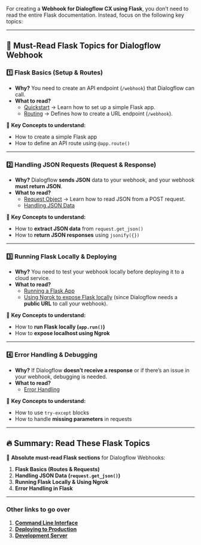 For creating a **Webhook for Dialogflow CX using Flask**, you don’t need to read the entire Flask documentation. Instead, focus on the following key topics:  

---

## **🔹 Must-Read Flask Topics for Dialogflow Webhook**
### **1️⃣ Flask Basics (Setup & Routes)**
- **Why?** You need to create an API endpoint (`/webhook`) that Dialogflow can call.  
- **What to read?**  
  - [Quickstart](https://flask.palletsprojects.com/en/latest/quickstart/) → Learn how to set up a simple Flask app.  
  - [Routing](https://flask.palletsprojects.com/en/latest/quickstart/#routing) → Defines how to create a URL endpoint (`/webhook`).  

📌 **Key Concepts to understand:**  
- How to create a simple Flask app  
- How to define an API route using `@app.route()`  

---

### **2️⃣ Handling JSON Requests (Request & Response)**
- **Why?** Dialogflow **sends JSON** data to your webhook, and your webhook **must return JSON**.  
- **What to read?**  
  - [Request Object](https://flask.palletsprojects.com/en/latest/api/#flask.Request) → Learn how to read JSON from a POST request.  
  - [Handling JSON Data](https://flask.palletsprojects.com/en/latest/patterns/api/#receiving-json-from-requests)  

📌 **Key Concepts to understand:**  
- How to **extract JSON data** from `request.get_json()`  
- How to **return JSON responses** using `jsonify({})`  

---

### **3️⃣ Running Flask Locally & Deploying**
- **Why?** You need to test your webhook locally before deploying it to a cloud service.  
- **What to read?**  
  - [Running a Flask App](https://flask.palletsprojects.com/en/latest/quickstart/#a-minimal-application)  
  - [Using Ngrok to expose Flask locally](https://ngrok.com/) (since Dialogflow needs a **public URL** to call your webhook).  

📌 **Key Concepts to understand:**  
- How to **run Flask locally (`app.run()`)**  
- How to **expose localhost using Ngrok**  

---

### **4️⃣ Error Handling & Debugging**
- **Why?** If Dialogflow **doesn’t receive a response** or if there’s an issue in your webhook, debugging is needed.  
- **What to read?**  
  - [Error Handling](https://flask.palletsprojects.com/en/latest/errorhandling/)  

📌 **Key Concepts to understand:**  
- How to use `try-except` blocks  
- How to handle **missing parameters** in requests  

---

## **🔥 Summary: Read These Flask Topics**
📖 **Absolute must-read Flask sections** for Dialogflow Webhooks:
1. **Flask Basics (Routes & Requests)**
2. **Handling JSON Data (`request.get_json()`)**
3. **Running Flask Locally & Using Ngrok**
4. **Error Handling in Flask**

---

### **Other links to go over**
1. **[Command Line Interface](https://flask.palletsprojects.com/en/latest/cli/)**
2. **[Deploying to Production](https://flask.palletsprojects.com/en/latest/deploying/)**
3. **[Development Server](https://flask.palletsprojects.com/en/latest/server/#address-already-in-use)**
